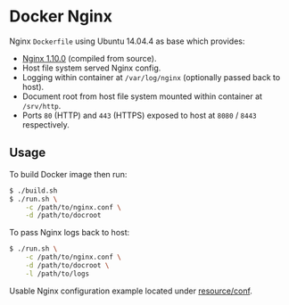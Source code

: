 # Docker Nginx
Nginx `Dockerfile` using Ubuntu 14.04.4 as base which provides:
- [Nginx 1.10.0](http://nginx.org/en/CHANGES-1.10) (compiled from source).
- Host file system served Nginx config.
- Logging within container at `/var/log/nginx` (optionally passed back to host).
- Document root from host file system mounted within container at `/srv/http`.
- Ports `80` (HTTP) and `443` (HTTPS) exposed to host at `8080` / `8443` respectively.

## Usage
To build Docker image then run:

```sh
$ ./build.sh
$ ./run.sh \
	-c /path/to/nginx.conf \
	-d /path/to/docroot
```

To pass Nginx logs back to host:

```sh
$ ./run.sh \
	-c /path/to/nginx.conf \
	-d /path/to/docroot \
	-l /path/to/logs
```

Usable Nginx configuration example located under [resource/conf](resource/conf).
